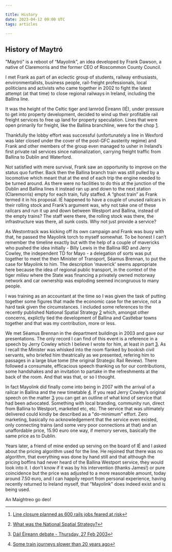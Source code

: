 ```yaml
---

title: History
date: 2023-04-12 09:00 UTC
tags: articles

---
```


History of Maytró
-------

"Maytró" is a reboot of “Mayolink”, an idea developed by Frank Dawson, a native of Claremorris and the former CEO of Roscommon County Council.

I met Frank as part of an eclectic group of students, railway enthusiasts, environmentalists, business people, rail-freight professionals, local politicians and activists who came together in 2002 to fight the latest attempt (at that time) to close regional railways in Ireland, including the Ballina line.

It was the height of the Celtic tiger and Iarnród Éireann (IÉ), under pressure to get into property development, decided to wind up their profitable rail freight services to free up land for property speculation. Lines that were open primarily for freight, like the Ballina branchline, were for the chop [1](#fn:1).

Thankfully the lobby effort was successful (unfortunately a line in Wexford was later closed under the cover of the post-GFC austerity regime) and Frank and other members of the group even managed to usher in Ireland’s first private rail services since nationalization, carrying freight traffic from Ballina to Dublin and Waterford.

Not satisfied with mere survival, Frank saw an opportunity to improve on the status quo further. Back then the Ballina branch train was still pulled by a locomotive which meant that at the end of each trip the engine needed to be turned around. As there were no facilities to do this at the junction of the Dublin and Ballina lines it instead ran up and down to the next station (Claremorris) empty for each train, fully staffed. A “ghost train” as Frank termed it in his proposal. IÉ happened to have a couple of unused railcars in their rolling stock and Frank’s argument was, why not take one of these railcars and run it up and down between Westport and Ballina, instead of the empty trains? The staff were there, the rolling stock was there, the infrastructure was there, all sunk costs. Why not just provide a service?

As Westontrack was kicking off its own campaign and Frank was busy with that, he passed the Mayolink torch to myself somewhat. To be honest I can’t remember the timeline exactly but with the help of a couple of mavericks who pushed the idea initially - Billy Lewis in the Ballina IRD and Jerry Cowley, the independent TD for Mayo - a delegation of sorts was put together to meet the then Minister of Transport, Séamus Brennan, to put the case for Mayolink to him. The description 'maverick' seems appropriate here because the idea of regional public transport, in the context of the tiger *milieu* where the State was financing a privately owned motorway network and car ownership was exploding seemed incongruous to many people.

I was training as an accountant at the time so I was given the task of putting together some figures that made the economic case for the service, not a hard task given the circumstances. I included some references to the recently published National Spatial Strategy [2](#fn:2) which, amongst other concerns, explictly tied the development of Ballina and Castlebar towns together and that was my contribution, more or less.

We met Séamus Brennan in the department buildings in 2003 and gave our presentations. The only record I can find of this event is a reference in a speech by Jerry Cowley which I believe I wrote for him, at least in part [3](#fn:3). As I recall the Minister was whisked into the room flanked by bookish civil servants, who briefed him theatrically as we presented, refering him to passages in a large blue tome (the original Strategic Rail Review). There followed a consumate, efficacious speech thanking us for our contributions, some handshakes and an invitation to partake in the refreshments at the back of the room. And that was that, or so I thought.

In fact Mayolink did finally come into being in 2007 with the arrival of a railcar in Ballina and the new timetable [4](#fn:4). If you read Jerry Cowley’s original speech on the matter [3](#fn:3) you can get an outline of what kind of service that had been advocated. Something with local branding, community run, direct from Ballina to Westport, marketed etc, etc. The service that was ultimately delivered could kindly be described as a "do-minimum" effort. Zero marketing, basically no acknowledgement that the service even existed, only connecting trains (and some very poor connections at that) and an unaffordable price, 15.90 euro one way, if memory serves, basically the same price as to Dublin.

Years later, a friend of mine ended up serving on the board of IÉ and I asked about the pricing algorithm used for the line. He rejoined that there was no algorithm, that everything was done by hand still and that although the pricing boffins had never heard of the Ballina Westport service, they would look into it. I don’t know if it was by his intervention (thanks James!) or pure coincidence but the price was adjusted to a more reasonable amount, today around 7.50 euro, and I can happily report from personal experience, having recently returned to Ireland myself, that "Mayolink" does indeed exist and is being used.

An Maightreo go deo!

* * *

1.  [Line closure planned as 600 rails jobs feared at risk](https://web.archive.org/web/20230108201124/https://www.independent.ie/irish-news/line-closures-plan-denied-as-600-rail-jobs-feared-at-risk-26029312.html)[↩](#fnref:1)

2.  [What was the National Spatial Strategy?](https://npf.ie/nss/)[↩](#fnref:2)

3.  [Dáil Éireann debate - Thursday, 27 Feb 2003](https://www.oireachtas.ie/en/debates/debate/dail/2003-02-27/11/#spk_283)[↩](#fnref:3)

4.  [Some train journeys slower than 20 years ago](https://web.archive.org/web/20230108235820/https://www.irishtimes.com/news/some-train-journeys-slower-than-20-years-ago-1.1191907)[↩](#fnref:4)